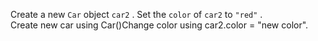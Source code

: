 Create a new `Car` object `car2` . Set the `color` of `car2` to `"red"` .  
Create new car using Car()Change color using car2.color = "new color".

